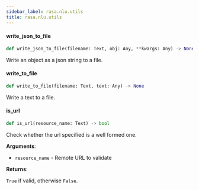 ```yaml
---
sidebar_label: rasa.nlu.utils
title: rasa.nlu.utils
---
```

#### write\_json\_to\_file

```python
def write_json_to_file(filename: Text, obj: Any, **kwargs: Any) -> None
```

Write an object as a json string to a file.

#### write\_to\_file

```python
def write_to_file(filename: Text, text: Any) -> None
```

Write a text to a file.

#### is\_url

```python
def is_url(resource_name: Text) -> bool
```

Check whether the url specified is a well formed one.

**Arguments**:

- `resource_name` - Remote URL to validate
  

**Returns**:

  `True` if valid, otherwise `False`.

